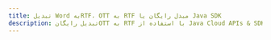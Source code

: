 ---title: تبدیل Word بهRTF، OTT به RTF مبدل رایگان یا Java SDKdescription: تبدیل رایگانOTT به RTF با استفاده از Java Cloud APIs & SDK. همچنین اسناد Microsoft Word و OpenOffice را در Cloud ایجاد، ویرایش و رندر کنید.---
